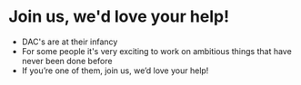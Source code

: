 **Join us**, we'd love your **help!**
===

 * DAC's are at their infancy
 * For some people it's very exciting to work on ambitious things that have never been done before
 * If you’re one of them, join us, we’d love your help!
